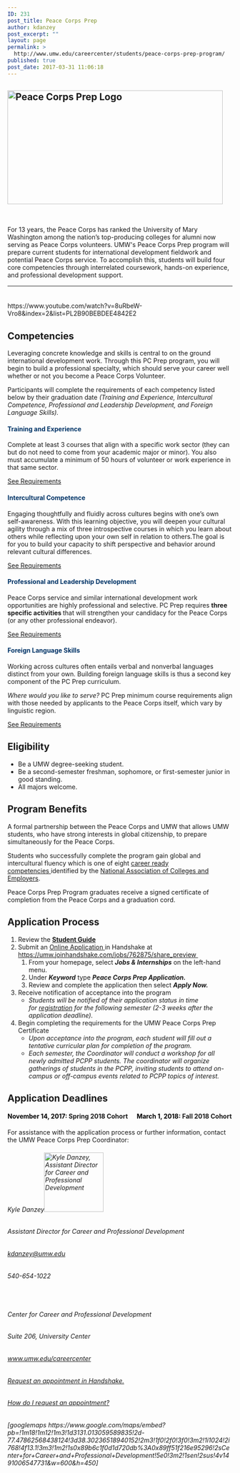 ```yaml
---
ID: 231
post_title: Peace Corps Prep
author: kdanzey
post_excerpt: ""
layout: page
permalink: >
  http://www.umw.edu/careercenter/students/peace-corps-prep-program/
published: true
post_date: 2017-03-31 11:06:18
---
```

<h2><img class="wp-image-235 alignleft" src="http://www.umw.edu/careercenter/wp-content/uploads/sites/41/2017/03/PeaceCorpsPrep-1-300x159.jpg" alt="Peace Corps Prep Logo" width="482" height="255" /></h2>
&nbsp;

For 13 years, the Peace Corps has ranked the University of Mary Washington among the nation’s top-producing colleges for alumni now serving as Peace Corps volunteers. UMW's Peace Corps Prep program will prepare current students for international development fieldwork and potential Peace Corps service. To accomplish this, students will build four core competencies through interrelated coursework, hands-on experience, and professional development support.
<table style="height: 20px" width="1666">
<tbody>
<tr>
<td width="156">
<h6 style="text-align: center"><span style="color: #003366"><a style="color: #003366" href="https://www.peacecorps.gov/volunteer/volunteer-openings/">Where do you want to serve?</a></span></h6>
</td>
<td width="156">
<h6 style="text-align: center"><span style="color: #003366"><a style="color: #003366" href="https://www.peacecorps.gov/volunteer/connect-with-a-recruiter/">Find a Recruiter</a></span></h6>
</td>
<td width="156">
<h6 style="text-align: center"><span style="color: #003366"><a style="color: #003366" href="https://www.youtube.com/playlist?list=PL2B90BEBDEE4842E2">What Volunteers Do</a></span></h6>
</td>
<td width="156">
<h6 style="text-align: center"><span style="color: #003366"><a style="color: #003366" href="https://www.youtube.com/playlist?list=PLA47533D149B82EEB">Frequently Asked Questions</a></span></h6>
</td>
</tr>
</tbody>
</table>
https://www.youtube.com/watch?v=8uRbeW-Vro8&amp;index=2&amp;list=PL2B90BEBDEE4842E2
<h2><strong>Competencies
</strong></h2>
Leveraging concrete knowledge and skills is central to on the ground international development work. Through this PC Prep program, you will begin to build a professional specialty, which should serve your career well whether or not you become a Peace Corps Volunteer.

Participants will complete the requirements of each competency listed below by their graduation date <em>(Training and Experience, Intercultural Competence, Professional and Leadership Development, and Foreign Language Skills).</em>
<h4 style="text-align: left"><span style="color: #003366"><strong>Training and Experience</strong></span></h4>
Complete at least 3 courses that align with a specific work sector (they can but do not need to come from your academic major or minor). You also must accumulate a minimum of 50 hours of volunteer or work experience in that same sector.

<a href="https://www.umw.edu/careercenter/students/peace-corps-prep-program/training-experience/">See Requirements</a>
<h4 style="text-align: left"><strong><span style="color: #003366">Intercultural Competence</span></strong></h4>
Engaging thoughtfully and fluidly across cultures begins with one’s own self-awareness. With this learning objective, you will deepen your cultural agility through a mix of three introspective courses in which you learn about others while reflecting upon your own self in relation to others.The goal is for you to build your capacity to shift perspective and behavior around relevant cultural differences.

<a href="https://www.umw.edu/careercenter/students/peace-corps-prep-program/intercultural-competence/">See Requirements</a>
<h4 style="text-align: left"><span style="color: #003366"><strong>Professional and Leadership Development</strong></span></h4>
Peace Corps service and similar international development work opportunities are highly professional and selective. PC Prep requires <b>three specific activities </b>that will strengthen your candidacy for the Peace Corps (or any other professional endeavor).

<a href="https://www.umw.edu/careercenter/students/peace-corps-prep-program/professional-leadership-development/">See Requirements</a>
<h4 style="text-align: left"><span style="color: #003366"><strong>Foreign Language Skills</strong></span></h4>
Working across cultures often entails verbal and nonverbal languages distinct from your own. Building foreign language skills is thus a second key component of the PC Prep curriculum.

<i>Where would you like to serve? </i>PC Prep minimum course requirements align with those needed by applicants to the Peace Corps itself, which vary by linguistic region.

<a href="https://www.umw.edu/careercenter/students/peace-corps-prep-program/foreign-language-skills/">See Requirements</a>
<h2><strong>Eligibility</strong></h2>
<ul>
 	<li>Be a UMW degree-seeking student.</li>
 	<li>Be a second-semester freshman, sophomore, or first-semester junior in good standing.</li>
 	<li>All majors welcome.</li>
</ul>
<h2><strong>Program Benefits</strong></h2>
A formal partnership between the Peace Corps and UMW that allows UMW students, who have strong interests in global citizenship, to prepare simultaneously for the Peace Corps.

Students who successfully complete the program gain g<span id="ctl00_contentPlaceHolder_mainDrop_uxColumnDisplay_ctl00_uxControlColumn_ctl00_uxWidgetHost_uxWidgetHost_widget_TextLabel">lobal and intercultural fluency which is one of eight <a href="http://www.naceweb.org/career-readiness/competencies/career-readiness-defined/">career ready competencies </a>identified by the <a href="http://www.naceweb.org/">National Association of Colleges and Employers</a>.</span>

Peace Corps Prep Program graduates receive a signed certificate of completion from the Peace Corps and a graduation cord.
<h2><strong>Application Process</strong></h2>
<ol>
 	<li>Review the <strong><a href="https://www.umw.edu/careercenter/wp-content/uploads/sites/41/2017/05/PCPP-Student-Guide.pdf">Student Guide</a>
</strong></li>
 	<li>Submit an <a href="https://umw.joinhandshake.com/jobs/762875/share_preview">Online Application </a>in Handshake at <a href="https://umw.joinhandshake.com/jobs/762875/share_preview">https://umw.joinhandshake.com/jobs/762875/share_preview </a><a href="https://umw.joinhandshake.com/jobs/762875/share_preview">
</a>
<ol>
 	<li>From your homepage, select <em><strong>Jobs &amp; Internships</strong></em> on the left-hand menu.</li>
 	<li>Under <em><strong>Keyword</strong></em> type <strong><em>Peace Corps Prep Application.</em></strong></li>
 	<li>Review and complete the application then select <em><strong>Apply Now.</strong></em></li>
</ol>
</li>
 	<li>Receive notification of acceptance into the program
<ul>
 	<li><em>Students will be notified of their application status in time for <a href="http://academics.umw.edu/registrar/course-schedules-and-registration/">registration</a> for the following semester (2-3 weeks after the application deadline).</em></li>
</ul>
</li>
 	<li>Begin completing the requirements for the UMW Peace Corps Prep Certificate
<ul>
 	<li><em>Upon acceptance into the program, each student will fill out a tentative curricular plan for completion of the program.</em></li>
 	<li><em>Each semester, the Coordinator will conduct a workshop for all newly admitted PCPP students. The coordinator will organize gatherings of students in the PCPP, inviting students to attend on-campus or off-campus events related to PCPP topics of interest.</em></li>
</ul>
</li>
</ol>
<h2><strong>Application Deadlines</strong></h2>
<h4><span style="color: #000000"><strong>November 14, 2017</strong>:</span> Spring 2018 Cohort      <span style="color: #000000"><strong>March 1, 2018:</strong> </span>Fall 2018 Cohort</h4>
For assistance with the application process or further information, contact the UMW Peace Corps Prep Coordinator:
<h6>Kyle Danzey<img class="alignleft wp-image-256" src="http://www.umw.edu/careercenter/wp-content/uploads/sites/41/2017/03/AAEAAQAAAAAAAATHAAAAJGI1ZjQ5OTk1LTVkYzUtNGFiOC04NzRiLTEzODVhYjdkMDU3OA-300x300.jpeg" alt="Kyle Danzey, Assistant Director for Career and Professional Development" width="133" height="133" /></h6>
<h6>Assistant Director for Career and Professional Development</h6>
<h6><a href="mailto:kdanzey@umw.edu">kdanzey@umw.edu</a></h6>
<h6>540-654-1022</h6>
<h6></h6>
<h6></h6>
&nbsp;
<h6>Center for Career and Professional Development</h6>
<h6>Suite 206, University Center</h6>
<h6><a href="http://www.umw.edu/careercenter">www.umw.edu/careercenter</a></h6>
<h6></h6>
<h6></h6>
<h6><a href="https://umw.joinhandshake.com/login">Request an appointment in Handshake.</a></h6>
<h6><a href="https://support.joinhandshake.com/hc/en-us/articles/219133257-How-do-I-request-an-appointment-">How do I request an appointment?</a></h6>
<h6>[googlemaps https://www.google.com/maps/embed?pb=!1m18!1m12!1m3!1d3131.013059589835!2d-77.47862568438124!3d38.30236518940152!2m3!1f0!2f0!3f0!3m2!1i1024!2i768!4f13.1!3m3!1m2!1s0x89b6c1f0d1d720db%3A0x89ff51f216e95296!2sCenter+for+Career+and+Professional+Development!5e0!3m2!1sen!2sus!4v1491006547731&amp;w=600&amp;h=450]</h6>